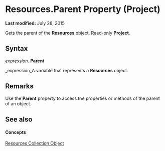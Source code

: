 
# Resources.Parent Property (Project)

 **Last modified:** July 28, 2015

Gets the parent of the  **Resources** object. Read-only **Project**.

## Syntax

 _expression_. **Parent**

 _expression_A variable that represents a  **Resources** object.


## Remarks

Use the  **Parent** property to access the properties or methods of the parent of an object.


## See also


#### Concepts


 [Resources Collection Object](84f8357a-358b-f2ae-e164-65c0c5abd383.md)
